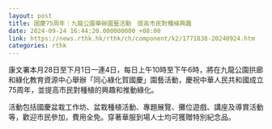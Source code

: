 ```yaml
---
layout: post
title: 國慶75周年｜九龍公園舉辦園藝活動　提高市民對種植興趣
date: 2024-09-24 16:44:20.000000000 +08:00
link: https://news.rthk.hk/rthk/ch/component/k2/1771838-20240924.htm
categories: rthk
---
```


康文署本月28日至下月1日一連4日，每日上午10時至下午6時，將在九龍公園拱廊和綠化教育資源中心舉辦「同心綠化賀國慶」園藝活動，慶祝中華人民共和國成立75周年，並提高市民對種植的興趣和推動綠化。

活動包括國慶盆栽工作坊、盆栽種植活動、專題展覽、攤位遊戲、講座及導賞活動等，歡迎市民參加，費用全免。穿著華服到場人士均可獲贈特別紀念品。
